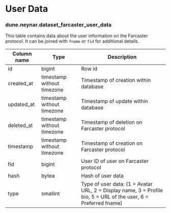 # User Data

### **dune.neynar.dataset_farcaster_user_data**

This table contains data about the user information on the Farcaster protocol. It can be joined with `fname` or `fid` for additional details.

| **Column name**       | **Type**                           | **Description**                                                                                                      |
|-----------------------|------------------------------------|--------------------------------------------------------                                                              |
| id                    | bigint                             | Row id                                                                                                               |
| created\_at            | timestamp without timezone         | Timestamp of creation within database                                                                               |
| updated\_at            | timestamp without timezone         | Timestamp of update within database                                                                                 |
| deleted\_at            | timestamp without timezone         | Timestamp of deletion on Farcaster protocol                                                                         |
| timestamp              | timestamp without timezone         | Timestamp of creation on Farcaster protocol                                                                         |
| fid                    | bigint                             | User ID of user on Farcaster protocol                                                                               |
| hash                   | bytea                              | Hash of user data                                                                                                   |
| type                   | smallint                           | Type of user data: (1 = Avatar URL, 2 = Display name, 3 = Profile bio, 5 = URL of the user, 6 = Preferred fname)    |
